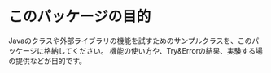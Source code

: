 このパッケージの目的
====================

Javaのクラスや外部ライブラリの機能を試すためのサンプルクラスを、このパッケージに格納してください。
機能の使い方や、Try&Errorの結果、実験する場の提供などが目的です。
